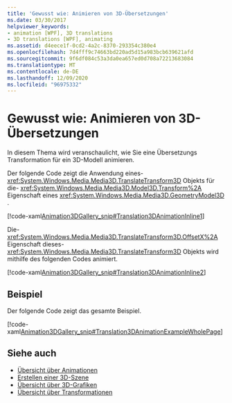 ```yaml
---
title: 'Gewusst wie: Animieren von 3D-Übersetzungen'
ms.date: 03/30/2017
helpviewer_keywords:
- animation [WPF], 3D translations
- 3D translations [WPF], animating
ms.assetid: d4eece1f-0cd2-4a2c-8370-293354c380e4
ms.openlocfilehash: 7d4fff9c74663bd220ad5d15a983bcb639621afd
ms.sourcegitcommit: 9f6df084c53a3da0ea657ed0d708a72213683084
ms.translationtype: MT
ms.contentlocale: de-DE
ms.lasthandoff: 12/09/2020
ms.locfileid: "96975332"
---
```

# <a name="how-to-animate-3d-translations"></a>Gewusst wie: Animieren von 3D-Übersetzungen
In diesem Thema wird veranschaulicht, wie Sie eine Übersetzungs Transformation für ein 3D-Modell animieren.  
  
 Der folgende Code zeigt die Anwendung eines- <xref:System.Windows.Media.Media3D.TranslateTransform3D> Objekts für die- <xref:System.Windows.Media.Media3D.Model3D.Transform%2A> Eigenschaft eines <xref:System.Windows.Media.Media3D.GeometryModel3D> .  
  
 [!code-xaml[Animation3DGallery_snip#Translation3DAnimationInline1](~/samples/snippets/csharp/VS_Snippets_Wpf/Animation3DGallery_snip/CS/Translation3DAnimationExample.xaml#translation3danimationinline1)]  
  
 Die- <xref:System.Windows.Media.Media3D.TranslateTransform3D.OffsetX%2A> Eigenschaft dieses- <xref:System.Windows.Media.Media3D.TranslateTransform3D> Objekts wird mithilfe des folgenden Codes animiert.  
  
 [!code-xaml[Animation3DGallery_snip#Translation3DAnimationInline2](~/samples/snippets/csharp/VS_Snippets_Wpf/Animation3DGallery_snip/CS/Translation3DAnimationExample.xaml#translation3danimationinline2)]  
  
## <a name="example"></a>Beispiel  
 Der folgende Code zeigt das gesamte Beispiel.  
  
 [!code-xaml[Animation3DGallery_snip#Translation3DAnimationExampleWholePage](~/samples/snippets/csharp/VS_Snippets_Wpf/Animation3DGallery_snip/CS/Translation3DAnimationExample.xaml#translation3danimationexamplewholepage)]  
  
## <a name="see-also"></a>Siehe auch

- [Übersicht über Animationen](animation-overview.md)
- [Erstellen einer 3D-Szene](how-to-create-a-3-d-scene.md)
- [Übersicht über 3D-Grafiken](3-d-graphics-overview.md)
- [Übersicht über Transformationen](transforms-overview.md)
